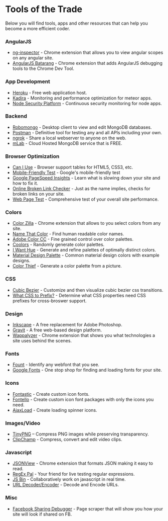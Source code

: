 # Tools of the Trade
Below you will find tools, apps and other resources that can help you become a more efficient coder.

### AngularJS
* [ng-inspector](https://chrome.google.com/webstore/detail/ng-inspector-for-angularj/aadgmnobpdmgmigaicncghmmoeflnamj?utm_source=chrome-app-launcher-info-dialog) - Chrome extension that allows you to view angular scopes on any angular site.
* [AngularJS Batarang](https://chrome.google.com/webstore/detail/angularjs-batarang/ighdmehidhipcmcojjgiloacoafjmpfk) - Chrome extension that adds AngularJS debugging tools to the Chrome Dev Tool.

### App Development
* [Heroku](https://www.heroku.com/) - Free web application host.
* [Kadira](https://kadira.io/) - Monitoring and performance optimization for meteor apps.
* [Node Security Platform](https://nodesecurity.io/) - Continuous security monitoring for node apps.

### Backend
* [Robomongo](https://robomongo.org/) - Desktop client to view and edit MongoDB databases.
* [Postman](https://www.getpostman.com/) - Definitive tool for testing any and all APIs including your own.
* [ngrok](https://ngrok.com/) - Share a local webserver to anyone on the web.
* [mLab](https://mlab.com) - Cloud Hosted MongoDB service that is FREE.

### Browser Optimization
* [Can I Use](http://caniuse.com/) - Browser support tables for HTML5, CSS3, etc.
* [Mobile-Friendly Test](https://search.google.com/search-console/mobile-friendly) - Google's mobile-friendly test
* [Google PageSpeed Insights](https://developers.google.com/speed/pagespeed/insights/) - Learn what is slowing down your site and how to fix it.
* [Online Broken Link Checker](http://brokenlinkcheck.com/broken-links.php) - Just as the name implies, checks for broken links on your site.
* [Web Page Test](https://www.webpagetest.org/) - Comprehensive test of your overall site performance.

### Colors
* [Color Zilla](http://www.colorzilla.com/) - Chrome extension that allows to you select colors from any site.
* [Name That Color](http://chir.ag/projects/name-that-color) - Find human readable color names.
* [Adobe Color CC](https://color.adobe.com) - Fine grained control over color palettes.
* [Coolors](https://coolors.co) - Randomly generate color palettes.
* [I Want Hue](http://tools.medialab.sciences-po.fr/iwanthue/) - Generate and refine palettes of optimally distinct colors.
* [Material Design Palette](https://www.materialpalette.com/) - Common material design colors with example designs.
* [Color Thief](http://lokeshdhakar.com/projects/color-thief/) - Generate a color palette from a picture.

### CSS
* [Cubic Bezier](http://cubic-bezier.com) - Customize and then visualize cubic bezier css transitions.
* [What CSS to Prefix?](http://shouldiprefix.com/) - Determine what CSS properties need CSS prefixes for cross-broswer support.

### Design
* [Inkscape](https://inkscape.org/en/) - A free replacement for Adobe Photoshop.
* [Gravit](https://www.gravit.io/) - A free web-based design platform.
* [Wappalyzer](https://wappalyzer.com/) - Chrome extension that shows you what technologies a site uses behind the scenes.

### Fonts
* [Fount](http://fount.artequalswork.com/) - Identify any webfont that you see.
* [Google Fonts](https://fonts.google.com/) - One stop shop for finding and loading fonts for your site.

### Icons
* [Fontastic](http://fontastic.me/) - Create custom icon fonts.
* [Fontello](http://fontello.com/) - Create custom icon font packages with only the icons you need.
* [AjaxLoad](http://ajaxload.info/) - Create loading spinner icons.

### Images/Video
* [TinyPNG](https://tinypng.com/) – Compress PNG images while preserving transparency.
* [ClipChamp](https://clipchamp.com) - Compress, convert and edit video clips.

### Javascript
* [JSONView](https://chrome.google.com/webstore/detail/jsonview/chklaanhfefbnpoihckbnefhakgolnmc?hl=en) - Chrome extension that formats JSON making it easy to read.
* [RegEx Pal](http://www.regexpal.com/) - Your friend for live testing regular expressions.
* [JS Bin](http://jsbin.com) - Collaboratively work on javascript in real time.
* [URL Decoder/Encoder](http://meyerweb.com/eric/tools/dencoder/) - Decode and Encode URLs.

### Misc
* [Facebook Sharing Debugger](https://developers.facebook.com/tools/debug/sharing/) - Page scraper that will show you how your site will look if shared on FB.